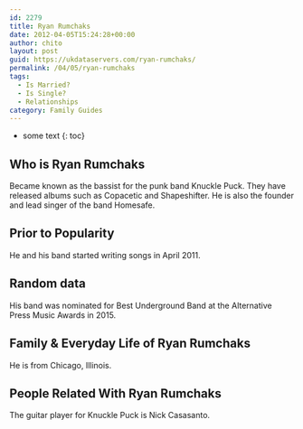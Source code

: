 ```yaml
---
id: 2279
title: Ryan Rumchaks
date: 2012-04-05T15:24:28+00:00
author: chito
layout: post
guid: https://ukdataservers.com/ryan-rumchaks/
permalink: /04/05/ryan-rumchaks
tags:
  - Is Married?
  - Is Single?
  - Relationships
category: Family Guides
---
```


* some text
{: toc}
          
          
## Who is  Ryan Rumchaks
                  
                  
                  
Became known as the bassist for the punk band Knuckle Puck. They have released albums such as Copacetic and Shapeshifter. He is also the founder and lead singer of the band Homesafe.
                  
                
                
                
## Prior to Popularity 
                  
                  
                  
He and his band started writing songs in April 2011.
                  
                
                
                
## Random data 
                  
                  
                  
His band was nominated for Best Underground Band at the Alternative Press Music Awards in 2015.
                  
                
                
                
## Family & Everyday Life of Ryan Rumchaks
                  
                  
                  
He is from Chicago, Illinois.
                  
                
                
                
## People Related With  Ryan Rumchaks
                  
                  
                  
The guitar player for Knuckle Puck is Nick Casasanto.
                  
                
              
            
          
          
          
    
    
  
